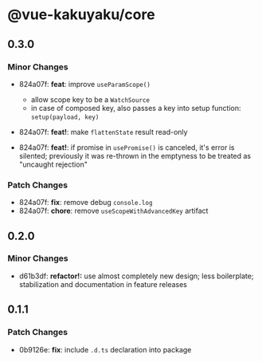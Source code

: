 # @vue-kakuyaku/core

## 0.3.0

### Minor Changes

- 824a07f: **feat**: improve `useParamScope()`

  - allow scope key to be a `WatchSource`
  - in case of composed key, also passes a key into setup function: `setup(payload, key)`

- 824a07f: **feat!**: make `flattenState` result read-only
- 824a07f: **feat!**: if promise in `usePromise()` is canceled, it's error is silented; previously it was re-thrown in the emptyness to be treated as "uncaught rejection"

### Patch Changes

- 824a07f: **fix**: remove debug `console.log`
- 824a07f: **chore**: remove `useScopeWithAdvancedKey` artifact

## 0.2.0

### Minor Changes

- d61b3df: **refactor!:** use almost completely new design; less boilerplate; stabilization and documentation in feature releases

## 0.1.1

### Patch Changes

- 0b9126e: **fix**: include `.d.ts` declaration into package
